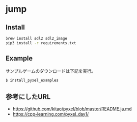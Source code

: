 jump
===

## Install

```sh
brew install sdl2 sdl2_image 
pip3 install -r requirements.txt
```

## Example

サンプルゲームのダウンロードは下記を実行。

```sh
$ install_pyxel_examples
```

## 参考にしたURL

- https://github.com/kitao/pyxel/blob/master/README.ja.md
- https://cpp-learning.com/pyxel_day1/
